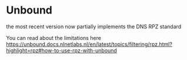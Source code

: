 # Unbound
the most recent version now partially implements the DNS RPZ standard

You can read about the limitations here https://unbound.docs.nlnetlabs.nl/en/latest/topics/filtering/rpz.html?highlight=rpz#how-to-use-rpz-with-unbound
